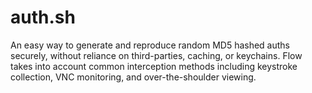 # auth.sh
An easy way to generate and reproduce random MD5 hashed auths securely, without reliance on third-parties, caching, or keychains. Flow takes into account common interception methods including keystroke collection, VNC monitoring, and over-the-shoulder viewing.

